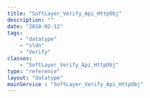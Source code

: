 ```yaml
---
title: "SoftLayer_Verify_Api_HttpObj"
description: ""
date: "2018-02-12"
tags:
    - "datatype"
    - "sldn"
    - "Verify"
classes:
    - "SoftLayer_Verify_Api_HttpObj"
type: "reference"
layout: "datatype"
mainService : "SoftLayer_Verify_Api_HttpObj"
---
```

